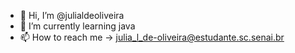 - 👋 Hi, I’m @julialdeoliveira
- 🌱 I’m currently learning java
- 📫 How to reach me -> julia_l_de-oliveira@estudante.sc.senai.br


<!---
julialdeoliveira/julialdeoliveira is a ✨ special ✨ repository because its `README.md` (this file) appears on your GitHub profile.
You can click the Preview link to take a look at your changes.
--->
